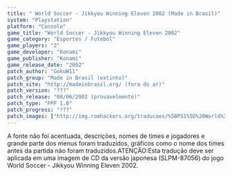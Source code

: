 ```yaml
---
title: " World Soccer - Jikkyou Winning Eleven 2002 (Made in Brasil)"
system: "Playstation"
platform: "Console"
game_title: "World Soccer - Jikkyou Winning Eleven 2002"
game_category: "Esportes / Futebol"
game_players: "2"
game_developer: "Konami"
game_publisher: "Konami"
game_release_date: "2002"
patch_author: "GokuW11"
patch_group: "Made in Brasil (extinto)"
patch_site: "http://madeinbrasil.org/ (fora do ar)"
patch_version: "???"
patch_release: "08/06/2002 (provavelmente)"
patch_type: "PPF 1.0"
patch_progress: "???"
patch_images: ["http://img.romhackers.org/traducoes/%5BPS1%5D%20World%20Soccer%20-%20Jikkyou%20Winning%20Eleven%202002%20-%20Made%20in%20Brasil%20-%201.jpg","http://img.romhackers.org/traducoes/%5BPS1%5D%20World%20Soccer%20-%20Jikkyou%20Winning%20Eleven%202002%20-%20Made%20in%20Brasil%20-%202.jpg","http://img.romhackers.org/traducoes/%5BPS1%5D%20World%20Soccer%20-%20Jikkyou%20Winning%20Eleven%202002%20-%20Made%20in%20Brasil%20-%203.jpg"]
---
```

A fonte não foi acentuada, descrições, nomes de times e jogadores e grande parte dos menus foram traduzidos, gráficos como o nome dos times antes da partida não foram traduzidos.ATENÇÃO:Esta tradução deve ser aplicada em uma imagem de CD da versão japonesa (SLPM-87056) do jogo World Soccer - Jikkyou Winning Eleven 2002.